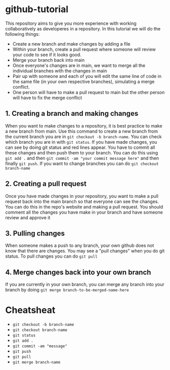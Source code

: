 # github-tutorial
This repository aims to give you more experience with working collaboratively as developeres in a repository. In this tutorial we will do the following things:
- Create a new branch and make changes by adding a file
- Within your branch, create a pull request where someone will review your code to see if it looks good.
- Merge your branch back into main
- Once everyone's changes are in main, we want to merge all the individual branches with the changes in main 
- Pair up with someone and each of you will edit the same line of code in the same file (in your own respective branches), simulating a merge conflict.
- One person will have to make a pull request to main but the other person will have to fix the merge conflict

## 1. Creating a branch and making changes
When you want to make changes to a repository, it is best practice to make a new branch from main. Use this command to create a new branch from the current branch you are in `git checkout -b branch-name`. You can check which branch you are in with `git status`. If you have made changes, you can see by doing git status and red lines appear. You have to commit all these changes and then push them to your branch. You can do this using `git add .` and then `git commit -am "your commit message here"` and then finally `git push`. If you want to change branches you can do `git checkout branch-name`
## 2. Creating a pull request
Once you have made changes in your repository, you want to make a pull request back into the main branch so that everyone can see the changes. You can do this in the repo's website and making a pull request. You should comment all the changes you have make in your branch and have someone review and approve it
## 3. Pulling changes
When someone makes a push to any branch, your own github does not know that there are changes. You may see a "pull changes" when you do git status. To pull changes you can do `git pull`

## 4. Merge changes back into your own branch
If you are currently in your own branch, you can merge any branch into your branch by doing `git merge branch-to-be-merged-name-here`

# Cheatsheat
- `git checkout -b branch-name`
- `git checkout branch-name`
- `git status`
- `git add .`
- `git commit -am "message"`
- `git push`
- `git pull`
- `git merge branch-name`
